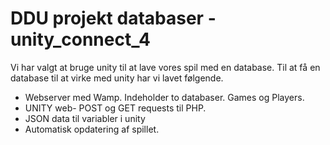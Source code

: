 # DDU projekt databaser - unity_connect_4
Vi har valgt at bruge unity til at lave vores spil med en database. Til at få en database til at virke med unity har vi lavet følgende.

* Webserver med Wamp. Indeholder to databaser. Games og Players.
* UNITY web- POST og GET requests til PHP.
* JSON data til variabler i unity
* Automatisk opdatering af spillet. 
